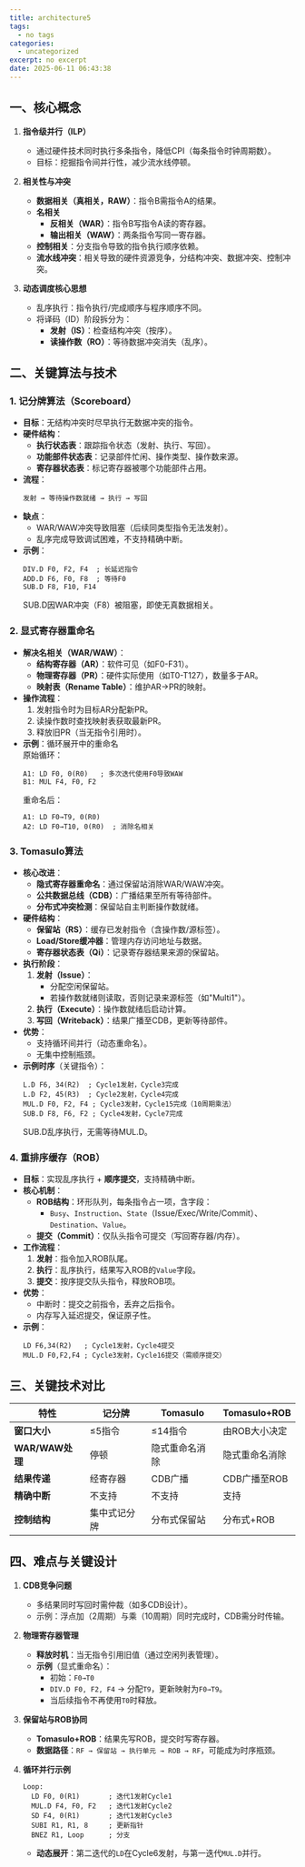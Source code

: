 ```yaml
---
title: architecture5
tags:
  - no tags
categories:
  - uncategorized
excerpt: no excerpt
date: 2025-06-11 06:43:38
---
```


## **一、核心概念**
1. **指令级并行（ILP）**  
   - 通过硬件技术同时执行多条指令，降低CPI（每条指令时钟周期数）。
   - 目标：挖掘指令间并行性，减少流水线停顿。

2. **相关性与冲突**  
   - **数据相关（真相关，RAW）**：指令B需指令A的结果。  
   - **名相关**  
     - **反相关（WAR）**：指令B写指令A读的寄存器。  
     - **输出相关（WAW）**：两条指令写同一寄存器。  
   - **控制相关**：分支指令导致的指令执行顺序依赖。  
   - **流水线冲突**：相关导致的硬件资源竞争，分结构冲突、数据冲突、控制冲突。

3. **动态调度核心思想**  
   - 乱序执行：指令执行/完成顺序与程序顺序不同。  
   - 将译码（ID）阶段拆分为：  
     - **发射（IS）**：检查结构冲突（按序）。  
     - **读操作数（RO）**：等待数据冲突消失（乱序）。



## **二、关键算法与技术**
### **1. 记分牌算法（Scoreboard）**
- **目标**：无结构冲突时尽早执行无数据冲突的指令。
- **硬件结构**：  
  - **执行状态表**：跟踪指令状态（发射、执行、写回）。  
  - **功能部件状态表**：记录部件忙闲、操作类型、操作数来源。  
  - **寄存器状态表**：标记寄存器被哪个功能部件占用。  
- **流程**：  
  ```plaintext
  发射 → 等待操作数就绪 → 执行 → 写回
  ```
- **缺点**：  
  - WAR/WAW冲突导致阻塞（后续同类型指令无法发射）。  
  - 乱序完成导致调试困难，不支持精确中断。  
- **示例**：  
  ```assembly
  DIV.D F0, F2, F4  ; 长延迟指令
  ADD.D F6, F0, F8  ; 等待F0
  SUB.D F8, F10, F14
  ```
  SUB.D因WAR冲突（F8）被阻塞，即使无真数据相关。

### **2. 显式寄存器重命名**
- **解决名相关（WAR/WAW）**：  
  - **结构寄存器（AR）**：软件可见（如F0-F31）。  
  - **物理寄存器（PR）**：硬件实际使用（如T0-T127），数量多于AR。  
  - **映射表（Rename Table）**：维护AR→PR的映射。  
- **操作流程**：  
  1. 发射指令时为目标AR分配新PR。  
  2. 读操作数时查找映射表获取最新PR。  
  3. 释放旧PR（当无指令引用时）。  
- **示例**：循环展开中的重命名  
  原始循环：  
  ```assembly
  A1: LD F0, 0(R0)   ; 多次迭代使用F0导致WAW
  B1: MUL F4, F0, F2
  ```
  重命名后：  
  ```assembly
  A1: LD F0→T9, 0(R0)
  A2: LD F0→T10, 0(R0)  ; 消除名相关
  ```

### **3. Tomasulo算法**
- **核心改进**：  
  - **隐式寄存器重命名**：通过保留站消除WAR/WAW冲突。  
  - **公共数据总线（CDB）**：广播结果至所有等待部件。  
  - **分布式冲突检测**：保留站自主判断操作数就绪。  
- **硬件结构**：  
  - **保留站（RS）**：缓存已发射指令（含操作数/源标签）。  
  - **Load/Store缓冲器**：管理内存访问地址与数据。  
  - **寄存器状态表（Qi）**：记录寄存器结果来源的保留站。  
- **执行阶段**：  
  1. **发射（Issue）**：  
     - 分配空闲保留站。  
     - 若操作数就绪则读取，否则记录来源标签（如"Multi1"）。  
  2. **执行（Execute）**：操作数就绪后启动计算。  
  3. **写回（Writeback）**：结果广播至CDB，更新等待部件。  
- **优势**：  
  - 支持循环间并行（动态重命名）。  
  - 无集中控制瓶颈。  
- **示例时序**（关键指令）：  
  ```assembly
  L.D F6, 34(R2)  ; Cycle1发射，Cycle3完成
  L.D F2, 45(R3)  ; Cycle2发射，Cycle4完成
  MUL.D F0, F2, F4 ; Cycle3发射，Cycle15完成（10周期乘法）
  SUB.D F8, F6, F2 ; Cycle4发射，Cycle7完成
  ```
  SUB.D乱序执行，无需等待MUL.D。

### **4. 重排序缓存（ROB）**
- **目标**：实现乱序执行 + **顺序提交**，支持精确中断。  
- **核心机制**：  
  - **ROB结构**：环形队列，每条指令占一项，含字段：  
    - `Busy`、`Instruction`、`State`（Issue/Exec/Write/Commit）、`Destination`、`Value`。  
  - **提交（Commit）**：仅队头指令可提交（写回寄存器/内存）。  
- **工作流程**：  
  1. **发射**：指令加入ROB队尾。  
  2. **执行**：乱序执行，结果写入ROB的`Value`字段。  
  3. **提交**：按序提交队头指令，释放ROB项。  
- **优势**：  
  - 中断时：提交之前指令，丢弃之后指令。  
  - 内存写入延迟提交，保证原子性。  
- **示例**：  
  ```assembly
  LD F6,34(R2)   ; Cycle1发射，Cycle4提交
  MUL.D F0,F2,F4 ; Cycle3发射，Cycle16提交（需顺序提交）
  ```


## **三、关键技术对比**
| **特性**               | **记分牌**         | **Tomasulo**       | **Tomasulo+ROB**   |
|------------------------|-------------------|-------------------|-------------------|
| **窗口大小**           | ≤5指令            | ≤14指令           | 由ROB大小决定     |
| **WAR/WAW处理**        | 停顿              | 隐式重命名消除    | 隐式重命名消除    |
| **结果传递**           | 经寄存器          | CDB广播           | CDB广播至ROB     |
| **精确中断**           | 不支持            | 不支持            | 支持              |
| **控制结构**           | 集中式记分牌      | 分布式保留站      | 分布式+ROB       |


## **四、难点与关键设计**
1. **CDB竞争问题**  
   - 多结果同时写回时需仲裁（如多CDB设计）。  
   - 示例：浮点加（2周期）与乘（10周期）同时完成时，CDB需分时传输。

2. **物理寄存器管理**  
   - **释放时机**：当无指令引用旧值（通过空闲列表管理）。  
   - **示例**（显式重命名）：  
     - 初始：`F0→T0`  
     - `DIV.D F0, F2, F4` → 分配`T9`，更新映射为`F0→T9`。  
     - 当后续指令不再使用`T0`时释放。

3. **保留站与ROB协同**  
   - **Tomasulo+ROB**：结果先写ROB，提交时写寄存器。  
   - **数据路径**：`RF → 保留站 → 执行单元 → ROB → RF`，可能成为时序瓶颈。

4. **循环并行示例**  
   ```assembly
   Loop:
     LD F0, 0(R1)       ; 迭代1发射Cycle1
     MUL.D F4, F0, F2   ; 迭代1发射Cycle2
     SD F4, 0(R1)       ; 迭代1发射Cycle3
     SUBI R1, R1, 8     ; 更新指针
     BNEZ R1, Loop      ; 分支
   ```
   - **动态展开**：第二迭代的`LD`在Cycle6发射，与第一迭代`MUL.D`并行。

